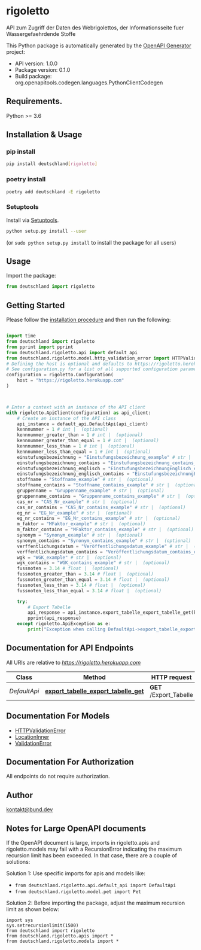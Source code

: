 # rigoletto
API zum Zugriff der Daten des Webrigolettos, der Informationsseite fuer Wassergefaehrdende Stoffe

This Python package is automatically generated by the [OpenAPI Generator](https://openapi-generator.tech) project:

- API version: 1.0.0
- Package version: 0.1.0
- Build package: org.openapitools.codegen.languages.PythonClientCodegen

## Requirements.

Python >= 3.6

## Installation & Usage
### pip install

```sh
pip install deutschland[rigoletto]
```

### poetry install

```sh
poetry add deutschland -E rigoletto
```

### Setuptools

Install via [Setuptools](http://pypi.python.org/pypi/setuptools).

```sh
python setup.py install --user
```
(or `sudo python setup.py install` to install the package for all users)

## Usage

Import the package:
```python
from deutschland import rigoletto
```

## Getting Started

Please follow the [installation procedure](#installation--usage) and then run the following:

```python

import time
from deutschland import rigoletto
from pprint import pprint
from deutschland.rigoletto.api import default_api
from deutschland.rigoletto.model.http_validation_error import HTTPValidationError
# Defining the host is optional and defaults to https://rigoletto.herokuapp.com
# See configuration.py for a list of all supported configuration parameters.
configuration = rigoletto.Configuration(
    host = "https://rigoletto.herokuapp.com"
)



# Enter a context with an instance of the API client
with rigoletto.ApiClient(configuration) as api_client:
    # Create an instance of the API class
    api_instance = default_api.DefaultApi(api_client)
    kennnummer = 1 # int |  (optional)
    kennnummer_greater_than = 1 # int |  (optional)
    kennnummer_greater_than_equal = 1 # int |  (optional)
    kennnummer_less_than = 1 # int |  (optional)
    kennnummer_less_than_equal = 1 # int |  (optional)
    einstufungsbezeichnung = "Einstufungsbezeichnung_example" # str |  (optional)
    einstufungsbezeichnung_contains = "Einstufungsbezeichnung_contains_example" # str |  (optional)
    einstufungsbezeichnung_englisch = "EinstufungsbezeichnungEnglisch_example" # str |  (optional)
    einstufungsbezeichnung_englisch_contains = "EinstufungsbezeichnungEnglisch_contains_example" # str |  (optional)
    stoffname = "Stoffname_example" # str |  (optional)
    stoffname_contains = "Stoffname_contains_example" # str |  (optional)
    gruppenname = "Gruppenname_example" # str |  (optional)
    gruppenname_contains = "Gruppenname_contains_example" # str |  (optional)
    cas_nr = "CAS_Nr_example" # str |  (optional)
    cas_nr_contains = "CAS_Nr_contains_example" # str |  (optional)
    eg_nr = "EG_Nr_example" # str |  (optional)
    eg_nr_contains = "EG_Nr_contains_example" # str |  (optional)
    m_faktor = "MFaktor_example" # str |  (optional)
    m_faktor_contains = "MFaktor_contains_example" # str |  (optional)
    synonym = "Synonym_example" # str |  (optional)
    synonym_contains = "Synonym_contains_example" # str |  (optional)
    verffentlichungsdatum = "Veröffentlichungsdatum_example" # str |  (optional)
    verffentlichungsdatum_contains = "Veröffentlichungsdatum_contains_example" # str |  (optional)
    wgk = "WGK_example" # str |  (optional)
    wgk_contains = "WGK_contains_example" # str |  (optional)
    fussnoten = 3.14 # float |  (optional)
    fussnoten_greater_than = 3.14 # float |  (optional)
    fussnoten_greater_than_equal = 3.14 # float |  (optional)
    fussnoten_less_than = 3.14 # float |  (optional)
    fussnoten_less_than_equal = 3.14 # float |  (optional)

    try:
        # Export Tabelle
        api_response = api_instance.export_tabelle_export_tabelle_get(kennnummer=kennnummer, kennnummer_greater_than=kennnummer_greater_than, kennnummer_greater_than_equal=kennnummer_greater_than_equal, kennnummer_less_than=kennnummer_less_than, kennnummer_less_than_equal=kennnummer_less_than_equal, einstufungsbezeichnung=einstufungsbezeichnung, einstufungsbezeichnung_contains=einstufungsbezeichnung_contains, einstufungsbezeichnung_englisch=einstufungsbezeichnung_englisch, einstufungsbezeichnung_englisch_contains=einstufungsbezeichnung_englisch_contains, stoffname=stoffname, stoffname_contains=stoffname_contains, gruppenname=gruppenname, gruppenname_contains=gruppenname_contains, cas_nr=cas_nr, cas_nr_contains=cas_nr_contains, eg_nr=eg_nr, eg_nr_contains=eg_nr_contains, m_faktor=m_faktor, m_faktor_contains=m_faktor_contains, synonym=synonym, synonym_contains=synonym_contains, verffentlichungsdatum=verffentlichungsdatum, verffentlichungsdatum_contains=verffentlichungsdatum_contains, wgk=wgk, wgk_contains=wgk_contains, fussnoten=fussnoten, fussnoten_greater_than=fussnoten_greater_than, fussnoten_greater_than_equal=fussnoten_greater_than_equal, fussnoten_less_than=fussnoten_less_than, fussnoten_less_than_equal=fussnoten_less_than_equal)
        pprint(api_response)
    except rigoletto.ApiException as e:
        print("Exception when calling DefaultApi->export_tabelle_export_tabelle_get: %s\n" % e)
```

## Documentation for API Endpoints

All URIs are relative to *https://rigoletto.herokuapp.com*

Class | Method | HTTP request | Description
------------ | ------------- | ------------- | -------------
*DefaultApi* | [**export_tabelle_export_tabelle_get**](docs/DefaultApi.md#export_tabelle_export_tabelle_get) | **GET** /Export_Tabelle | Export Tabelle


## Documentation For Models

 - [HTTPValidationError](docs/HTTPValidationError.md)
 - [LocationInner](docs/LocationInner.md)
 - [ValidationError](docs/ValidationError.md)


## Documentation For Authorization

 All endpoints do not require authorization.

## Author

kontakt@bund.dev


## Notes for Large OpenAPI documents
If the OpenAPI document is large, imports in rigoletto.apis and rigoletto.models may fail with a
RecursionError indicating the maximum recursion limit has been exceeded. In that case, there are a couple of solutions:

Solution 1:
Use specific imports for apis and models like:
- `from deutschland.rigoletto.api.default_api import DefaultApi`
- `from deutschland.rigoletto.model.pet import Pet`

Solution 2:
Before importing the package, adjust the maximum recursion limit as shown below:
```
import sys
sys.setrecursionlimit(1500)
from deutschland import rigoletto
from deutschland.rigoletto.apis import *
from deutschland.rigoletto.models import *
```

